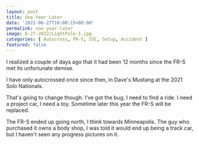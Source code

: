 ```yaml
---
layout: post
title: One Year Later
date: '2022-06-27T10:00:15+00:00'
permalink: one-year-later
image: 6-27-2022/LightPole-1.jpg
categories: [ Autocross, FR-S, SSC, Setup, Accident ]
featured: false
---
```


I realized a couple of days ago that it had been 12 months since the FR-S met its unfortunate demise. 

I have only autocrossed once since then, in Dave's Mustang at the 2021 Solo Nationals. 

That's going to change though. I've got the bug. I need to find a ride. I need a project car, I need a toy. Sometime later this year the FR-S will be replaced.

The FR-S ended up going north, I think towards Minneapolis. The guy who purchased it owns a body shop, I was told it would end up being a track car, but I haven't seen any progress pictures on it.
